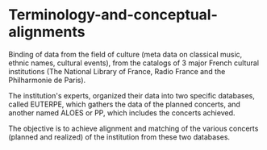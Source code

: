 # Terminology-and-conceptual-alignments
Binding of data from the field of culture (meta data on classical music, ethnic names, cultural events), from the catalogs of 3 major French cultural institutions (The National Library of France, Radio France and the Philharmonie de Paris).

The institution's experts, organized their data into two specific databases, called EUTERPE, which gathers the data of the planned concerts, and another named ALOES or PP, which  includes the concerts achieved.

The objective is to achieve alignment and matching of the various concerts (planned and realized) of the institution from these two databases.    
